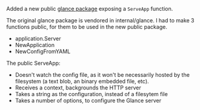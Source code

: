 Added a new public [glance package](/pkg/glance) exposing a `ServeApp` function.

The original glance package is vendored in internal/glance.
I had to make 3 functions public, for them to be used in the new public package.

* application.Server
* NewApplication
* NewConfigFromYAML

The public ServeApp:

* Doesn't watch the config file, as it won't be necessarily hosted by the filesystem (a text blob, an binary embedded file, etc).
* Receives a context, backgrounds the HTTP server
* Takes a string as the configuration, instead of a filesytem file
* Takes a number of options, to configure the Glance server
